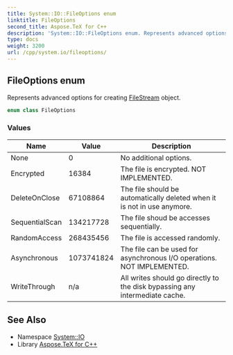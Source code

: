```yaml
---
title: System::IO::FileOptions enum
linktitle: FileOptions
second_title: Aspose.TeX for C++
description: 'System::IO::FileOptions enum. Represents advanced options for creating FileStream object in C++.'
type: docs
weight: 3200
url: /cpp/system.io/fileoptions/
---
```

## FileOptions enum


Represents advanced options for creating [FileStream](../filestream/) object.

```cpp
enum class FileOptions
```

### Values

| Name | Value | Description |
| --- | --- | --- |
| None | 0 | No additional options. |
| Encrypted | 16384 | The file is encrypted. NOT IMPLEMENTED. |
| DeleteOnClose | 67108864 | The file should be automatically deleted when it is not in use anymore. |
| SequentialScan | 134217728 | The file shoud be accesses sequentially. |
| RandomAccess | 268435456 | The file is accessed randomly. |
| Asynchronous | 1073741824 | The file can be used for asynchronous I/O operations. NOT IMPLEMENTED. |
| WriteThrough | n/a | All writes should go directly to the disk bypassing any intermediate cache. |

## See Also

* Namespace [System::IO](../)
* Library [Aspose.TeX for C++](../../)
